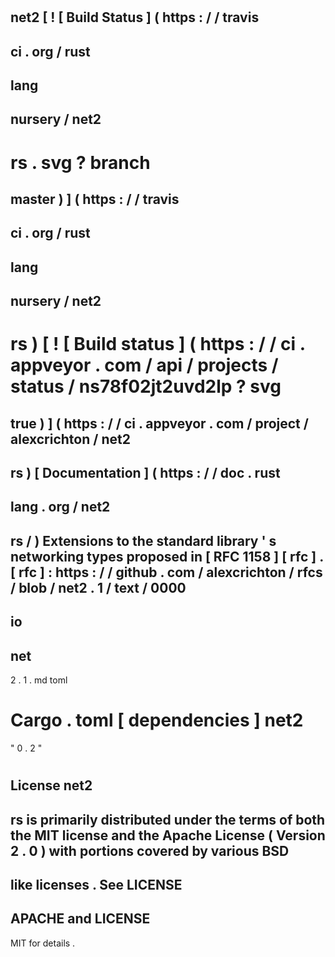 #
net2
[
!
[
Build
Status
]
(
https
:
/
/
travis
-
ci
.
org
/
rust
-
lang
-
nursery
/
net2
-
rs
.
svg
?
branch
=
master
)
]
(
https
:
/
/
travis
-
ci
.
org
/
rust
-
lang
-
nursery
/
net2
-
rs
)
[
!
[
Build
status
]
(
https
:
/
/
ci
.
appveyor
.
com
/
api
/
projects
/
status
/
ns78f02jt2uvd2lp
?
svg
=
true
)
]
(
https
:
/
/
ci
.
appveyor
.
com
/
project
/
alexcrichton
/
net2
-
rs
)
[
Documentation
]
(
https
:
/
/
doc
.
rust
-
lang
.
org
/
net2
-
rs
/
)
Extensions
to
the
standard
library
'
s
networking
types
proposed
in
[
RFC
1158
]
[
rfc
]
.
[
rfc
]
:
https
:
/
/
github
.
com
/
alexcrichton
/
rfcs
/
blob
/
net2
.
1
/
text
/
0000
-
io
-
net
-
2
.
1
.
md
toml
#
Cargo
.
toml
[
dependencies
]
net2
=
"
0
.
2
"
#
License
net2
-
rs
is
primarily
distributed
under
the
terms
of
both
the
MIT
license
and
the
Apache
License
(
Version
2
.
0
)
with
portions
covered
by
various
BSD
-
like
licenses
.
See
LICENSE
-
APACHE
and
LICENSE
-
MIT
for
details
.
